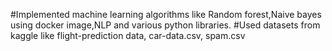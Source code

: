 #Implemented machine learning algorithms like Random forest,Naive bayes using docker image,NLP and various python libraries.
#Used datasets from kaggle like flight-prediction data, car-data.csv, spam.csv
